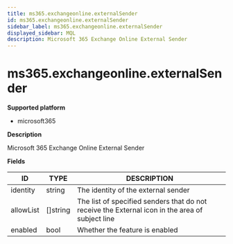 ```yaml
---
title: ms365.exchangeonline.externalSender
id: ms365.exchangeonline.externalSender
sidebar_label: ms365.exchangeonline.externalSender
displayed_sidebar: MQL
description: Microsoft 365 Exchange Online External Sender
---
```


# ms365.exchangeonline.externalSender

**Supported platform**

- microsoft365

**Description**

Microsoft 365 Exchange Online External Sender

**Fields**

| ID        | TYPE             | DESCRIPTION                                                                                     |
| --------- | ---------------- | ----------------------------------------------------------------------------------------------- |
| identity  | string           | The identity of the external sender                                                             |
| allowList | &#91;&#93;string | The list of specified senders that do not receive the External icon in the area of subject line |
| enabled   | bool             | Whether the feature is enabled                                                                  |
